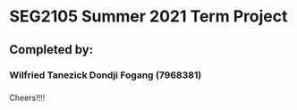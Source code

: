 # SEG2105 Summer 2021 Term Project

## Completed by:

### Wilfried Tanezick Dondji Fogang (7968381) 

###

###



Cheers!!!!
